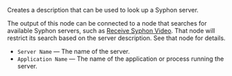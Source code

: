 Creates a description that can be used to look up a Syphon server. 

The output of this node can be connected to a node that searches for available Syphon servers, such as [Receive Syphon Video](vuo-node://vuo.syphon.receive). That node will restrict its search based on the server description. See that node for details.

   - `Server Name` — The name of the server. 
   - `Application Name` — The name of the application or process running the server. 
